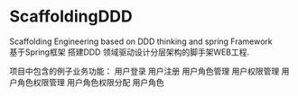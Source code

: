 # ScaffoldingDDD
Scaffolding Engineering based on DDD thinking and spring Framework  
基于Spring框架 搭建DDD 领域驱动设计分层架构的脚手架WEB工程.

项目中包含的例子业务功能：
用户登录
用户注册
用户角色管理
用户权限管理
用户角色权限管理
用户角色权限分配
用户角色